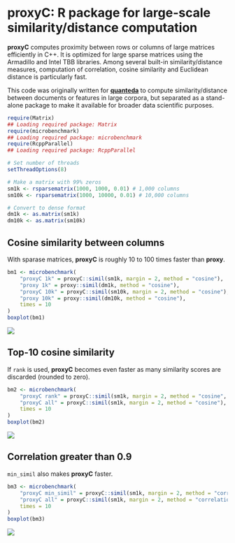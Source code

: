 
# proxyC: R package for large-scale similarity/distance computation

**proxyC** computes proximity between rows or columns of large matrices
efficiently in C++. It is optimized for large sparse matrices using the
Armadillo and Intel TBB libraries. Among several built-in
similarity/distance measures, computation of correlation, cosine
similarity and Euclidean distance is particularly fast.

This code was originally written for
[**quanteda**](https://github.com/quanteda/quanteda) to compute
similarity/distance between documents or features in large corpora, but
separated as a stand-alone package to make it available for broader data
scientific purposes.

``` r
require(Matrix)
## Loading required package: Matrix
require(microbenchmark)
## Loading required package: microbenchmark
require(RcppParallel)
## Loading required package: RcppParallel

# Set number of threads
setThreadOptions(8)

# Make a matrix with 99% zeros
sm1k <- rsparsematrix(1000, 1000, 0.01) # 1,000 columns
sm10k <- rsparsematrix(1000, 10000, 0.01) # 10,000 columns

# Convert to dense format
dm1k <- as.matrix(sm1k) 
dm10k <- as.matrix(sm10k)
```

## Cosine similarity between columns

With sparase matrices, **proxyC** is roughly 10 to 100 times faster than
**proxy**.

``` r
bm1 <- microbenchmark(
    "proxyC 1k" = proxyC::simil(sm1k, margin = 2, method = "cosine"),
    "proxy 1k" = proxy::simil(dm1k, method = "cosine"),
    "proxyC 10k" = proxyC::simil(sm10k, margin = 2, method = "cosine"),
    "proxy 10k" = proxy::simil(dm10k, method = "cosine"),
    times = 10
)
boxplot(bm1)
```

![](README_files/figure-gfm/unnamed-chunk-3-1.png)<!-- -->

## Top-10 cosine similarity

If `rank` is used, **proxyC** becomes even faster as many similarity
scores are discarded (rounded to zero).

``` r
bm2 <- microbenchmark(
    "proxyC rank" = proxyC::simil(sm1k, margin = 2, method = "cosine", rank = 10),
    "proxyC all" = proxyC::simil(sm1k, margin = 2, method = "cosine"),
    times = 10
)
boxplot(bm2)
```

![](README_files/figure-gfm/unnamed-chunk-4-1.png)<!-- -->

## Correlation greater than 0.9

`min_simil` also makes **proxyC** faster.

``` r
bm3 <- microbenchmark(
    "proxyC min_simil" = proxyC::simil(sm1k, margin = 2, method = "correlation", min_simil = 0.9),
    "proxyC all" = proxyC::simil(sm1k, margin = 2, method = "correlation"),
    times = 10
)
boxplot(bm3)
```

![](README_files/figure-gfm/unnamed-chunk-5-1.png)<!-- -->
